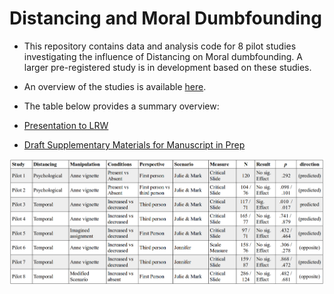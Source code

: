 # Distancing and Moral Dumbfounding

- This repository contains data and analysis code for 8 pilot studies investigating the influence of Distancing on Moral dumbfounding. A larger pre-registered study is in development based on these studies.

- An overview of the studies is available [here](https://cillianmiltown.github.io/distancing_and_dumbfounding/pilot_studies_overview.html).

- The table below provides a summary overview:

- [Presentation to LRW](https://cillianmiltown.github.io/distancing_and_dumbfounding/LRW_2023.html)

- [Draft Supplementary Materials for Manuscript in Prep](https://raw.githubusercontent.com/cillianmiltown/distancing_and_dumbfounding/main/Pilot_studies_full.pdf)

![overview of pilot studies 1-8](https://github.com/cillianmiltown/distancing_and_dumbfounding/blob/main/resources/img/summary_figure.png?raw=true)
